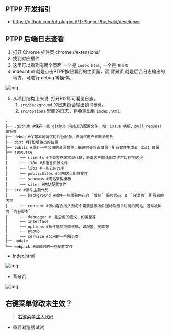 ## PTPP 开发指引

* https://github.com/pt-plugins/PT-Plugin-Plus/wiki/developer

## PTPP 后端日志查看

1. 打开 Chrome 插件页 chrome://extensions/
2. 找到对应插件
3. 这里可以看到有两个页面 一个是 `index.html`, 一个是 `背景页`
4. index.html 就是点击PTPP按钮看到的主页面，而 背景页 就是后台日志输出的地方，可进行 debug 等操作。

![img](./docs/images/1.png)

5. 从项目结构上来说, 打开F12即可看见日志。
   1. `src/background` 的日志将会输出到 `背景页`。
   2. `src/options` 里面的日志，将会输出到 `index.html`。

```
.
├── .github #保存一些 github 网站上的配置文件，如：issue 模板、pull request 模板等
├── debug #保存本地调试时后台服务，仅调试用户界面会用到
├── dist #打包后输出的位置
├── public #保存一些公用的资源文件，编译时会将该目录下所有文件生成到 dist 目录
├── resource
│     ├── clients #下载客户端实现代码，新增客户端适配文件将保存在这里
│     ├── i18n #多语言资源文件
│     ├── libs #一些公用的库
│     ├── publicSites #公网站点配置文件
│     ├── schemas #网站架构模板
│     └── sites #网站配置文件
├── src #插件主要代码
│     ├── background #插件一些常驻内存的 `后台` 服务代码，即 `背景页` 所看到的内容
│     ├── content #该内容会插入到每个需要显示插件图标及相关功能的网站，通常被称为 `内容脚本`
│     ├── debugger #一些公用的定义，如类型等
│     ├── interface 
│     ├── options #插件选项页面代码，如配置、搜索等
│     ├── popup
│     └── service #公用的一些服务类
├── update
└── webpack #编译时的一些配置文件
```

* index.html

![img](./docs/images/2.png)

* 背景页

![img](./docs/images/3.png)


## 右键菜单修改未生效？

> [右键菜单注入代码](https://github.com/pt-plugins/PT-Plugin-Plus/blob/f00d6972ac079d1cfc4b64f2eed52a1c37aeca52/src/background/contextMenus.ts#L90)  

* 重启浏览器试试
